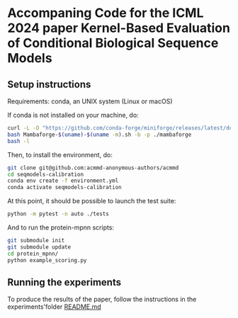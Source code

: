 # Accompaning Code for the ICML 2024 paper Kernel-Based Evaluation of Conditional Biological Sequence Models

## Setup instructions

Requirements: conda, an UNIX system (Linux or macOS)

If conda is not installed on your machine, do:

```bash
curl -L -O "https://github.com/conda-forge/miniforge/releases/latest/download/Mambaforge-$(uname)-$(uname -m).sh"
bash Mambaforge-$(uname)-$(uname -m).sh -b -p ./mambaforge
bash -l
```

Then, to install the environment, do:

```bash
git clone git@github.com:acmmd-anonymous-authors/acmmd
cd seqmodels-calibration
conda env create -f environment.yml
conda activate seqmodels-calibration
```

At this point, it should be possible to launch the test suite:

```bash
python -m pytest -n auto ./tests
```

And to run the protein-mpnn scripts:

```bash
git submodule init
git submodule update
cd protein_mpnn/
python example_scoring.py
```

## Running the experiments

To produce the results of the paper, follow the instructions in the
experiments'folder [README.md](./experiments/data/README.md)
